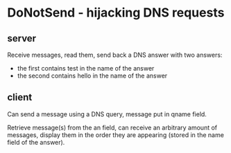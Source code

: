 # DoNotSend - hijacking DNS requests

## server

Receive messages, read them, send back a DNS answer with two answers:
* the first contains test in the name of the answer
* the second contains hello in the name of the answer

## client

Can send a message using a DNS query, message put in qname field.

Retrieve message(s) from the an field, can receive an arbitrary amount of messages, display them in the order they are appearing (stored in the name field of the answer).